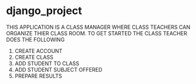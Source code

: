 # django_project
THIS APPLICATION IS A CLASS MANAGER
WHERE CLASS TEACHERS CAN ORGANIZE THIER CLASS ROOM.
TO GET STARTED THE CLASS TEACHER DOES THE FOLLOWING
1. CREATE ACCOUNT
2. CREATE CLASS
3. ADD STUDENT TO CLASS
4. ADD STUDENT SUBJECT OFFERED
5. PREPARE RESULTS
